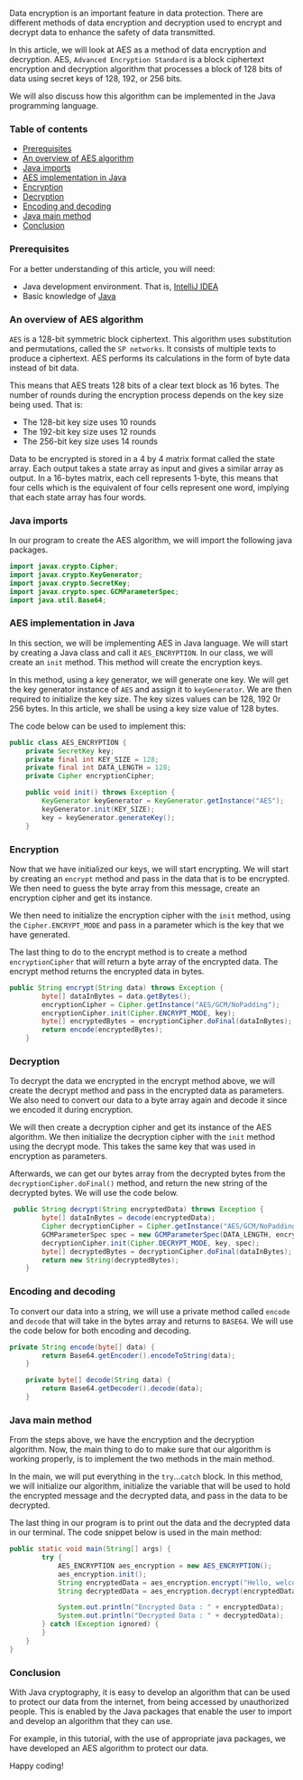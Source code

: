
Data encryption is an important feature in data protection. There are different methods of data encryption and decryption used to encrypt and decrypt data to enhance the safety of data transmitted.

In this article, we will look at AES as a method of data encryption and decryption. AES, `Advanced Encryption Standard` is a block ciphertext encryption and decryption algorithm that processes a block of 128 bits of data using secret keys of 128, 192, or 256 bits.

We will also discuss how this algorithm can be implemented in the Java programming language.

### Table of contents
- [Prerequisites](#prerequisites)
- [An overview of AES algorithm](#an-overview-of-aes-algorithm)
- [Java imports](#java-imports)
- [AES implementation in Java](#aes-implementation-in-java)
- [Encryption](#encryption)
- [Decryption](#decryption)
- [Encoding and decoding](#encoding-and-decoding)
- [Java main method](#java-main-method)
- [Conclusion](#conclusion)

### Prerequisites
For a better understanding of this article, you will need:
- Java development environment. That is, [IntelliJ IDEA](https://www.jetbrains.com/idea/download/?source=google&medium=cpc&campaign=9736964638&gclid=Cj0KCQiAubmPBhCyARIsAJWNpiNOwE9JwyLDkoU1GpO5pX7drlhJMi3417AGha6fh1oudpCIhXUNTj0aAiOoEALw_wcB#section=windows)
- Basic knowledge of [Java](https://www.tutorialspoint.com/java/index.htm)

### An overview of AES algorithm
`AES` is a 128-bit symmetric block ciphertext. This algorithm uses substitution and permutations, called the `SP networks`. It consists of multiple texts to produce a ciphertext. AES performs its calculations in the form of byte data instead of bit data.

This means that AES treats 128 bits of a clear text block as 16 bytes. The number of rounds during the encryption process depends on the key size being used. That is:

- The 128-bit key size uses 10 rounds
- The 192-bit key size uses 12 rounds
- The 256-bit key size uses 14 rounds

Data to be encrypted is stored in a 4 by 4 matrix format called the state array. Each output takes a state array as input and gives a similar array as output. In a 16-bytes matrix, each cell represents 1-byte, this means that four cells which is the equivalent of four cells represent one word, implying that each state array has four words.

### Java imports
In our program to create the AES algorithm, we will import the following java packages.

```Java
import javax.crypto.Cipher;
import javax.crypto.KeyGenerator;
import javax.crypto.SecretKey;
import javax.crypto.spec.GCMParameterSpec;
import java.util.Base64;
```

### AES implementation in Java
In this section, we will be implementing AES in Java language. We will start by creating a Java class and call it `AES_ENCRYPTION`. In our class, we will create an `init` method. This method will create the encryption keys.

In this method, using a key generator, we will generate one key. We will get the key generator instance of `AES` and assign it to `keyGenerator`. We are then required to initialize the key size. The key sizes values can be 128, 192 0r 256 bytes. In this article, we shall be using a key size value of 128 bytes.

The code below can be used to implement this:

```java
public class AES_ENCRYPTION {
    private SecretKey key;
    private final int KEY_SIZE = 128;
    private final int DATA_LENGTH = 128;
    private Cipher encryptionCipher;

    public void init() throws Exception {
        KeyGenerator keyGenerator = KeyGenerator.getInstance("AES");
        keyGenerator.init(KEY_SIZE);
        key = keyGenerator.generateKey();
    }
```

### Encryption
Now that we have initialized our keys, we will start encrypting. We will start by creating an `encrypt` method and pass in the data that is to be encrypted.
We then need to guess the byte array from this message, create an encryption cipher and get its instance.

We then need to initialize the encryption cipher with the `init` method, using the `Cipher.ENCRYPT_MODE` and pass in a parameter which is the key that we have generated.

The last thing to do to the encrypt method is to create a method `encryptionCipher` that will return a byte array of the encrypted data. The encrypt method returns the encrypted data in bytes.

```java
public String encrypt(String data) throws Exception {
        byte[] dataInBytes = data.getBytes();
        encryptionCipher = Cipher.getInstance("AES/GCM/NoPadding");
        encryptionCipher.init(Cipher.ENCRYPT_MODE, key);
        byte[] encryptedBytes = encryptionCipher.doFinal(dataInBytes);
        return encode(encryptedBytes);
    }
```

### Decryption
To decrypt the data we encrypted in the encrypt method above, we will create the decrypt method and pass in the encrypted data as parameters. We also need to convert our data to a byte array again and decode it since we encoded it during encryption.

We will then create a decryption cipher and get its instance of the AES algorithm. We then initialize the decryption cipher with the `init` method using the decrypt mode. This takes the same key that was used in encryption as parameters.

Afterwards, we can get our bytes array from the decrypted bytes from the `decryptionCipher.doFinal()` method, and return the new string of the decrypted bytes. We will use the code below.

```java
 public String decrypt(String encryptedData) throws Exception {
        byte[] dataInBytes = decode(encryptedData);
        Cipher decryptionCipher = Cipher.getInstance("AES/GCM/NoPadding");
        GCMParameterSpec spec = new GCMParameterSpec(DATA_LENGTH, encryptionCipher.getIV());
        decryptionCipher.init(Cipher.DECRYPT_MODE, key, spec);
        byte[] decryptedBytes = decryptionCipher.doFinal(dataInBytes);
        return new String(decryptedBytes);
    }
```

### Encoding and decoding
To convert our data into a string, we will use a private method called `encode` and `decode` that will take in the bytes array and returns to `BASE64`. We will use the code below for both encoding and decoding.

```java
private String encode(byte[] data) {
        return Base64.getEncoder().encodeToString(data);
    }

    private byte[] decode(String data) {
        return Base64.getDecoder().decode(data);
    }
```

### Java main method
From the steps above, we have the encryption and the decryption algorithm. Now, the main thing to do to make sure that our algorithm is working properly, is to implement the two methods in the main method.

In the main, we will put everything in the `try`...`catch` block. In this method, we will initialize our algorithm, initialize the variable that will be used to hold the encrypted message and the decrypted data, and pass in the data to be decrypted.

The last thing in our program is to print out the data and the decrypted data in our terminal. The code snippet below is used in the main method:

```java
public static void main(String[] args) {
        try {
            AES_ENCRYPTION aes_encryption = new AES_ENCRYPTION();
            aes_encryption.init();
            String encryptedData = aes_encryption.encrypt("Hello, welcome to the encryption world");
            String decryptedData = aes_encryption.decrypt(encryptedData);

            System.out.println("Encrypted Data : " + encryptedData);
            System.out.println("Decrypted Data : " + decryptedData);
        } catch (Exception ignored) {
        }
    }
}
```

### Conclusion
With Java cryptography, it is easy to develop an algorithm that can be used to protect our data from the internet, from being accessed by unauthorized people. This is enabled by the Java packages that enable the user to import and develop an algorithm that they can use. 

For example, in this tutorial, with the use of appropriate java packages, we have developed an AES algorithm to protect our data.

Happy coding!
